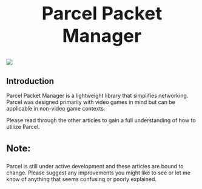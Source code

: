 <style>
    h1.title {
        text-align: center;
        font-size: 3rem;
    }
    img.icon {
        display:block;
        margin: auto;
    }
    h3 {
        font-size: 1.5rem;
    }
</style>

<h1 class="title">Parcel Packet Manager</h1>
<img class="icon" src="/images/icon256.png"/>

<h2>Introduction</h2>

Parcel Packet Manager is a lightweight library that simplifies networking. Parcel was designed primarily with video games in mind but can be applicable in non-video game contexts.

Please read through the other articles to gain a full understanding of how to utilize Parcel.

<h3>Note:</h3>
 Parcel is still under active development and these articles are bound to change. Please suggest any improvements you might like to see or let me know of anything that seems confusing or poorly explained.
